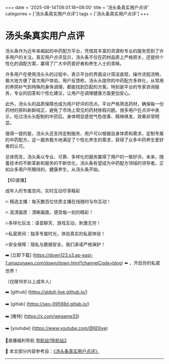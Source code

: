 +++
date = '2025-08-14T08:01:18+08:00'
title = '汤头条真实用户点评'
categories = ['汤头条真实用户点评']
tags = ['汤头条真实用户点评']
+++

# 汤头条真实用户点评

汤头条作为近年来崛起的中药配方平台，凭借其丰富的资源和专业的服务受到了许多用户的关注。真实用户点评显示，汤头条不仅在药材品质上严格把关，还提供个性化的调配方案，赢得了广大中药爱好者和养生人士的青睐。

许多用户在使用汤头头的过程中，表示平台的界面设计简洁直观，操作流程流畅，极大地方便了首次用户体验。用户反馈称，汤头头提供的中药配方多样化，从常用的养阴补气到特殊的身体调理，都能找到匹配的方案。特别是平台的专家咨询服务，专业的回答和个性化建议，让用户在调理健康方面更加安心。

此外，汤头头的品质保障也成为用户好评的亮点。平台严格筛选药材，确保每一份药材的原料新鲜纯正，避免了市场上常见的药材掺假问题。很多用户在点评中表示，吃过汤头头配制的中药后，身体明显感觉气色改善、精神焕发，效果非常明显。

值得一提的是，汤头头还支持定制服务，用户可以根据自身体质和需求，定制专属的中药配方。这一服务极大地满足了个性化养生的需求，获得了众多中药养生爱好者的认可。

总体而言，汤头条以专业、可靠、多样化的服务赢得了用户的一致好评。未来，随着技术的不断革新和服务的不断优化，汤头条有望成为中药配方领域的领导者。正如众多用户所期待的，健康养生，从汤头条开始。

【6D直播】

成年人的专属空间，实时互动尽享精彩

🔥 精选主播：每天数百位优质主播在线随时与你互动！

🔥 高清画质：清晰画面，感受每一刻的精彩！

🔥多样化玩法：语音聊天、游戏互动，刺激无穷！

🔥私密房间：独享专属时光，体验真实的私密体验！

🔥安全保障：隐私与数据安全，我们承诺严格保护！

➡️ [立即下载] (https://down123.s3.ap-east-1.amazonaws.com/down/down.html?channelCode=blog) ⬅️ ，开启你的私密世界！

 （仅限18岁以上成年人）

➡️ [github] (https://aldult-live.github.io/)

➡️ [gitlab] (https://seo-09598d.gitlab.io/)

➡️ [推特] (https://x.com/wegame33)

➡️ [youtube] (https://www.youtube.com/@6Dlive)

🔞直播福利导航   [导航站1](https://webstack-86085a.gitlab.io/)[导航站2](https://onlygit123-2.github.io/)


📘 本文部分内容参考自：[《汤头条真实用户点评》](https://webstack-hugo-19.pages.dev/)

---
